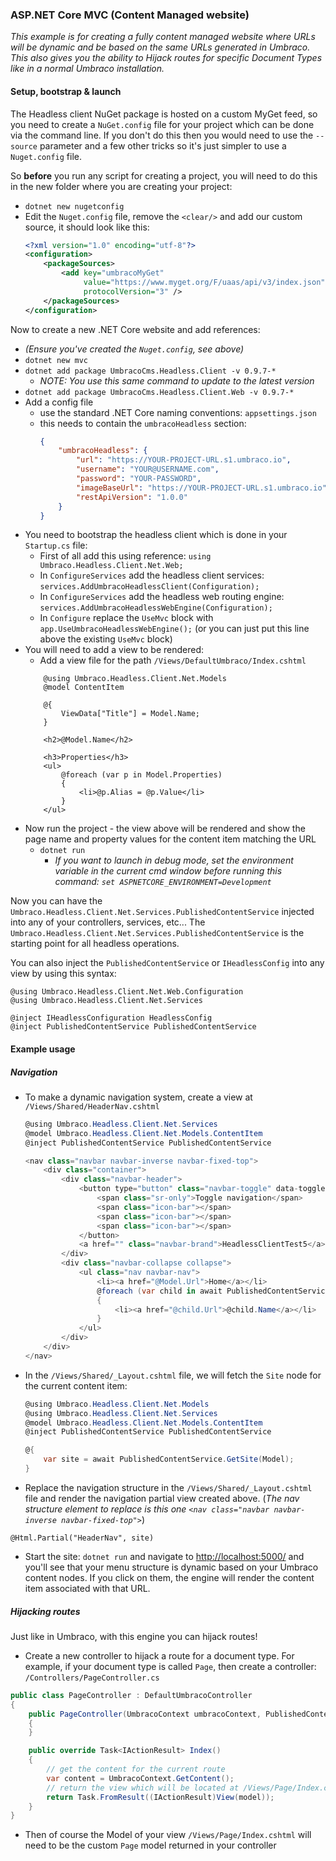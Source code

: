 ### ASP.NET Core MVC (Content Managed website)

_This example is for creating a fully content managed website where URLs will be dynamic and be based on the same URLs generated in Umbraco. This also gives you the ability to Hijack routes for specific Document Types like in a normal Umbraco installation._

#### Setup, bootstrap & launch
The Headless client NuGet package is hosted on a custom MyGet feed, so you need to create a `NuGet.config` file for your project which can be done via the command line. If you don't do this then you would need to use the `--source` parameter and a few other tricks so it's just simpler to use a `Nuget.config` file. 

So __before__ you run any script for creating a project, you will need to do this in the new folder where you are creating your project:

* `dotnet new nugetconfig`
* Edit the `Nuget.config` file, remove the `<clear/>` and add our custom source, it should look like this:
    ```xml
    <?xml version="1.0" encoding="utf-8"?>
    <configuration>
        <packageSources>
            <add key="umbracoMyGet" 
                 value="https://www.myget.org/F/uaas/api/v3/index.json" 
                 protocolVersion="3" />
        </packageSources>
    </configuration>
    ```
Now to create a new .NET Core website and add references:
   * _(Ensure you've created the `Nuget.config`, see above)_
   * `dotnet new mvc`
   * `dotnet add package UmbracoCms.Headless.Client -v 0.9.7-*`   
      * _NOTE: You use this same command to update to the latest version_
   * `dotnet add package UmbracoCms.Headless.Client.Web -v 0.9.7-*`   
* Add a config file
    * use the standard .NET Core naming conventions: `appsettings.json`
    * this needs to contain the `umbracoHeadless` section:
        ```json
        {
            "umbracoHeadless": {
                "url": "https://YOUR-PROJECT-URL.s1.umbraco.io",
                "username": "YOUR@USERNAME.com",
                "password": "YOUR-PASSWORD",
                "imageBaseUrl": "https://YOUR-PROJECT-URL.s1.umbraco.io",
                "restApiVersion": "1.0.0"
            }
        }
        ```
* You need to bootstrap the headless client which is done in your `Startup.cs` file:
   * First of all add this using reference: `using Umbraco.Headless.Client.Net.Web;`
   * In `ConfigureServices` add the headless client services: `services.AddUmbracoHeadlessClient(Configuration);`
   * In `ConfigureServices` add the headless web routing engine: `services.AddUmbracoHeadlessWebEngine(Configuration);`
   * In `Configure` replace the `UseMvc` block with `app.UseUmbracoHeadlessWebEngine();` (or you can just put this line above the existing `UseMvc` block)
* You will need to add a view to be rendered:
   * Add a view file for the path `/Views/DefaultUmbraco/Index.cshtml`
    ```
        @using Umbraco.Headless.Client.Net.Models
        @model ContentItem

        @{
            ViewData["Title"] = Model.Name;
        }

        <h2>@Model.Name</h2>

        <h3>Properties</h3>
        <ul>
            @foreach (var p in Model.Properties)
            {
                <li>@p.Alias = @p.Value</li>
            }
        </ul>
    ```
* Now run the project - the view above will be rendered and show the page name and property values for the content item matching the URL
   * `dotnet run`
      * _If you want to launch in debug mode, set the environment variable in the current cmd window before running this command: `set ASPNETCORE_ENVIRONMENT=Development`_

Now you can have the `Umbraco.Headless.Client.Net.Services.PublishedContentService` injected into any of your controllers, services, etc... The `Umbraco.Headless.Client.Net.Services.PublishedContentService` is the starting point for all headless operations.

You can also inject the `PublishedContentService` or `IHeadlessConfig` into any view by using this syntax:
```
@using Umbraco.Headless.Client.Net.Web.Configuration
@using Umbraco.Headless.Client.Net.Services

@inject IHeadlessConfiguration HeadlessConfig
@inject PublishedContentService PublishedContentService
```

#### Example usage

##### Navigation

* To make a dynamic navigation system, create a view at `/Views/Shared/HeaderNav.cshtml`
    ```cs
    @using Umbraco.Headless.Client.Net.Services
    @model Umbraco.Headless.Client.Net.Models.ContentItem
    @inject PublishedContentService PublishedContentService

    <nav class="navbar navbar-inverse navbar-fixed-top">
        <div class="container">
            <div class="navbar-header">
                <button type="button" class="navbar-toggle" data-toggle="collapse" data-target=".navbar-collapse">
                    <span class="sr-only">Toggle navigation</span>
                    <span class="icon-bar"></span>
                    <span class="icon-bar"></span>
                    <span class="icon-bar"></span>
                </button>
                <a href="" class="navbar-brand">HeadlessClientTest5</a>
            </div>
            <div class="navbar-collapse collapse">
                <ul class="nav navbar-nav">
                    <li><a href="@Model.Url">Home</a></li>
                    @foreach (var child in await PublishedContentService.GetChildren(Model.Id))
                    {
                        <li><a href="@child.Url">@child.Name</a></li>
                    }
                </ul>
            </div>
        </div>
    </nav>
    ```
* In the `/Views/Shared/_Layout.cshtml` file, we will fetch the `Site` node for the current content item:
    ```cs
    @using Umbraco.Headless.Client.Net.Models
    @using Umbraco.Headless.Client.Net.Services
    @model Umbraco.Headless.Client.Net.Models.ContentItem
    @inject PublishedContentService PublishedContentService

    @{
        var site = await PublishedContentService.GetSite(Model);
    }
    ```
* Replace the navigation structure in the `/Views/Shared/_Layout.cshtml` file and render the navigation partial view created above. (_The nav structure element to replace is this one `<nav class="navbar navbar-inverse navbar-fixed-top">`_)
```
@Html.Partial("HeaderNav", site)
```
* Start the site: `dotnet run` and navigate to [http://localhost:5000/]() and you'll see that your menu structure is dynamic based on your Umbraco content nodes. If you click on them, the engine will render the content item associated with that URL.

##### Hijacking routes

Just like in Umbraco, with this engine you can hijack routes! 

* Create a new controller to hijack a route for a document type. For example, if your document type is called `Page`, then create a controller: `/Controllers/PageController.cs`
```cs
public class PageController : DefaultUmbracoController
{
    public PageController(UmbracoContext umbracoContext, PublishedContentService publishedContentService) : base(umbracoContext, publishedContentService)
    {
    }

    public override Task<IActionResult> Index()
    {
        // get the content for the current route
        var content = UmbracoContext.GetContent();
        // return the view which will be located at /Views/Page/Index.cshtml
        return Task.FromResult((IActionResult)View(model));
    }
}
```
* Then of course the Model of your view `/Views/Page/Index.cshtml` will need to be the custom `Page` model returned in your controller
